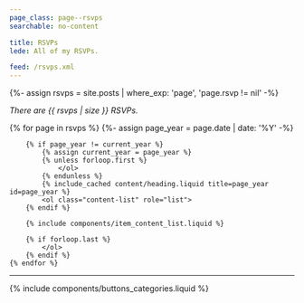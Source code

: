 ```yaml
---
page_class: page--rsvps
searchable: no-content

title: RSVPs
lede: All of my RSVPs.

feed: /rsvps.xml
---
```


{%- assign rsvps = site.posts | where_exp: 'page', 'page.rsvp != nil' -%}

*There are {{ rsvps | size }} RSVPs.*

<div class="h-feed" id="rsvps">
    {% for page in rsvps %}
        {%- assign page_year = page.date | date: '%Y' -%}

        {% if page_year != current_year %}
            {% assign current_year = page_year %}
            {% unless forloop.first %}
                </ol>
            {% endunless %}
            {% include_cached content/heading.liquid title=page_year id=page_year %}
            <ol class="content-list" role="list">
        {% endif %}

        {% include components/item_content_list.liquid %}

        {% if forloop.last %}
            </ol>
        {% endif %}
    {% endfor %}
</div>

-------

{% include components/buttons_categories.liquid %}
